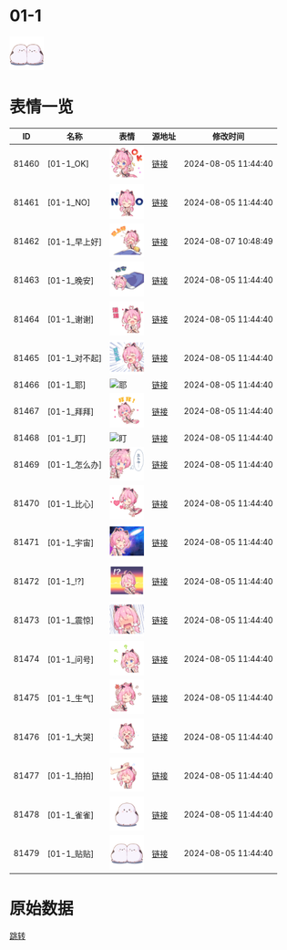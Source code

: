 # 01-1

<img src="./cover.png" height="60" alt="cover" />

# 表情一览

|ID|名称|表情|源地址|修改时间|
|----|----|----|----|----|
|81460|[01-1_OK]|<img src="./pic/081460_%5B01-1_OK%5D.png" height="60" alt="OK"/>|[链接](https://i0.hdslb.com/bfs/garb/c194f7607d99f4d1bfbaac3ed1bb5d18128e4f6e.png)|2024-08-05 11:44:40|
|81461|[01-1_NO]|<img src="./pic/081461_%5B01-1_NO%5D.png" height="60" alt="NO"/>|[链接](https://i0.hdslb.com/bfs/garb/4c5f435f3bbd6a3457949859ae0cb6fe5d2a2aa1.png)|2024-08-05 11:44:40|
|81462|[01-1_早上好]|<img src="./pic/081462_%5B01-1_早上好%5D.png" height="60" alt="早上好"/>|[链接](https://i0.hdslb.com/bfs/garb/1d5fff63dc0e2f8a846091751b4e4c0bcf0e3891.png)|2024-08-07 10:48:49|
|81463|[01-1_晚安]|<img src="./pic/081463_%5B01-1_晚安%5D.png" height="60" alt="晚安"/>|[链接](https://i0.hdslb.com/bfs/garb/76de019c843e0a63c1cec90526000044da7fb569.png)|2024-08-05 11:44:40|
|81464|[01-1_谢谢]|<img src="./pic/081464_%5B01-1_谢谢%5D.png" height="60" alt="谢谢"/>|[链接](https://i0.hdslb.com/bfs/garb/3015a0ab5612438856535a69f1f754cbd2956f50.png)|2024-08-05 11:44:40|
|81465|[01-1_对不起]|<img src="./pic/081465_%5B01-1_对不起%5D.png" height="60" alt="对不起"/>|[链接](https://i0.hdslb.com/bfs/garb/2427e4d6763ec6637fd0298d2cda7ec386056e5f.png)|2024-08-05 11:44:40|
|81466|[01-1_耶]|<img src="./pic/081466_%5B01-1_耶%5D.png" height="60" alt="耶"/>|[链接](https://i0.hdslb.com/bfs/garb/5f702b5ac0a78f7ee3cbd2bc2c1645d00b705146.png)|2024-08-05 11:44:40|
|81467|[01-1_拜拜]|<img src="./pic/081467_%5B01-1_拜拜%5D.png" height="60" alt="拜拜"/>|[链接](https://i0.hdslb.com/bfs/garb/25f68add02c587b46b203202479b887ee7c190df.png)|2024-08-05 11:44:40|
|81468|[01-1_盯]|<img src="./pic/081468_%5B01-1_盯%5D.png" height="60" alt="盯"/>|[链接](https://i0.hdslb.com/bfs/garb/b347ad631fbd33e85a7737c0fc0b0c2aa3563a70.png)|2024-08-05 11:44:40|
|81469|[01-1_怎么办]|<img src="./pic/081469_%5B01-1_怎么办%5D.png" height="60" alt="怎么办"/>|[链接](https://i0.hdslb.com/bfs/garb/f84fd2a365a4ddbe8e476f8a05f50120397ed738.png)|2024-08-05 11:44:40|
|81470|[01-1_比心]|<img src="./pic/081470_%5B01-1_比心%5D.png" height="60" alt="比心"/>|[链接](https://i0.hdslb.com/bfs/garb/e559a6eecd4ef4bc9445d2c0fc1a9faa03385ac2.png)|2024-08-05 11:44:40|
|81471|[01-1_宇宙]|<img src="./pic/081471_%5B01-1_宇宙%5D.png" height="60" alt="宇宙"/>|[链接](https://i0.hdslb.com/bfs/garb/a9f0f576ed787bb3e9019ec8eb3704ed3aeae847.png)|2024-08-05 11:44:40|
|81472|[01-1_!?]|<img src="./pic/081472_%5B01-1_!_%5D.png" height="60" alt="!?"/>|[链接](https://i0.hdslb.com/bfs/garb/ed3d691a560e46d1e4f3ba1fc10db8e4186097d3.png)|2024-08-05 11:44:40|
|81473|[01-1_震惊]|<img src="./pic/081473_%5B01-1_震惊%5D.png" height="60" alt="震惊"/>|[链接](https://i0.hdslb.com/bfs/garb/6fe3de7d4407b94ad47002b09e91aad31bea9249.png)|2024-08-05 11:44:40|
|81474|[01-1_问号]|<img src="./pic/081474_%5B01-1_问号%5D.png" height="60" alt="问号"/>|[链接](https://i0.hdslb.com/bfs/garb/42b32029f96a5cf0a4b80f2c20d01e27d5271a7f.png)|2024-08-05 11:44:40|
|81475|[01-1_生气]|<img src="./pic/081475_%5B01-1_生气%5D.png" height="60" alt="生气"/>|[链接](https://i0.hdslb.com/bfs/garb/0cda0e76b21125c4c142b3ea9b53e6576c37e032.png)|2024-08-05 11:44:40|
|81476|[01-1_大哭]|<img src="./pic/081476_%5B01-1_大哭%5D.png" height="60" alt="大哭"/>|[链接](https://i0.hdslb.com/bfs/garb/d0622a50a8911fbb9d4a2f098e079028a62b301a.png)|2024-08-05 11:44:40|
|81477|[01-1_拍拍]|<img src="./pic/081477_%5B01-1_拍拍%5D.png" height="60" alt="拍拍"/>|[链接](https://i0.hdslb.com/bfs/garb/0eaff16e10e0e85b9527539c75ba6e55d1c5e6d1.png)|2024-08-05 11:44:40|
|81478|[01-1_雀雀]|<img src="./pic/081478_%5B01-1_雀雀%5D.png" height="60" alt="雀雀"/>|[链接](https://i0.hdslb.com/bfs/garb/c71ae6b3a720ead3d98e77ea5c4ed63ceb6d3035.png)|2024-08-05 11:44:40|
|81479|[01-1_贴贴]|<img src="./pic/081479_%5B01-1_贴贴%5D.png" height="60" alt="贴贴"/>|[链接](https://i0.hdslb.com/bfs/garb/ca4e291b80187a460a968f48781a2206919788ca.png)|2024-08-05 11:44:40|

# 原始数据

[跳转](./raw.json)

